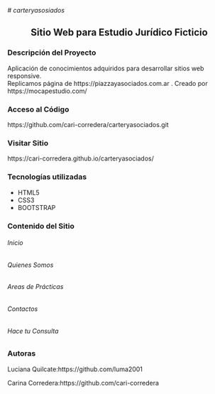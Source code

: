 <em># carteryasosiados</em>
<h2 align="center">Sitio Web para Estudio Jurídico Ficticio</h2>
<h3>Descripción del Proyecto</h3>
<p>Aplicación de conocimientos adquiridos para desarrollar sitios web responsive.<br>
Replicamos página de https://piazzayasociados.com.ar . Creado por https://mocapestudio.com/</p>
<h3>Acceso al Código</h3>
<p>https://github.com/cari-corredera/carteryasociados.git</p>
<h3>Visitar Sitio</h3>
<p>https://cari-corredera.github.io/carteryasociados/</p>
<h3>Tecnologías utilizadas</h3>
<ul>
  <li>HTML5</li>
  <li>CSS3</li>
  <li>BOOTSTRAP</li>
</ul>
<h3>Contenido del Sitio</h3>
<h6>Inicio</h6>
<h6>Quienes Somos</h6>
<h6>Areas de Prácticas</h6>
<h6>Contactos</h6>
<h6>Hace tu Consulta</h6>
<h3>Autoras</h3>
<p>Luciana Quilcate:https://github.com/luma2001</p>
<p>Carina Corredera:https://github.com/cari-corredera</p>
